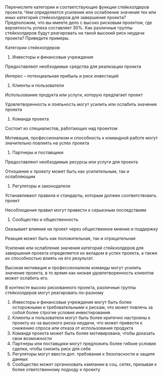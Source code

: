 ﻿Перечислите категории и соответствующие функции стейкхолдеров проекта. Чем определяется усиление или ослабление значения тех или иных категорий стейкхолдеров для завершения проекта? Предположим, что вы имеете дело с высоко рисковым проектом, где вероятность успеха составляет 30%. Как различные группы стейкхолдеров будут реагировать на такой высокий риск неудачи проекта? Приведите примеры.

Категории стейкхолдеров:

1. Инвесторы и финансовые учреждения 

Предоставляют необходимые средства для реализации проекта

Интерес – потенциальная прибыль и риск инвестиций 

1. Клиенты и пользователи 

Использование продукта или услуги, которую предлагает проект 

Удовлетворенность и лояльность могут усилить или ослабить значение проекта 

1. Команда проекта 

Состоит из специалистов, работающих над проектом 

Мотивация, профессионализм и способность к командной работе могут значительно повлиять на успех проекта

1. Партнеры и поставщики

Предоставляют необходимые ресурсы или услуги для проекта

Отношение к проекту может быть как усилительным, так и ослабляющим 

1. Регуляторы и законодатели 

Устанавливают правила и стандарты, которым должен соответствовать проект

Несоблюдения правил могут привести к серьезным последствиям 

1. Сообщество и общественность

Оказывает влияние на проект через общественное мнение и поддержку

Реакция может быть как положительная, так и отрицательная 

Усиления или ослабление значения категорий стейкхолдеров для завершения проекта определяется их вкладом в успех проекта, а также их способностью влиять на его результат. 

Высокая мотивация и профессионализм команды могут усилить значение проекта, в то время как низкая удовлетворенность клиентов может ослабить его.

В контексте высоко рискованного проекта, различные группы стейкхолдеров могут реагировать по-разному 

1) Инвесторы и финансовые учреждения могут быть более осторожными и требовательными к рискам, что может повлечь за собой более строгие условия инвестирования 
1) Клиенты и пользователи могут быть более критично настроены к проекту из-за высокого риска неудачи, что может привести к снижению спроса или отказа от использования продукта 
1) Команда проекта может быть более мотивирована, чтобы доказать свои возможности 
1) Партнеры или поставщики могут предложить более гибкие условия сделки, чтобы снизить риск для себя 
1) Регуляторы могут ввести доп. требования к безопасности и защите данных
1) Сообщество может организовать кампании в соц. сетях, призывая к более ответственному подходу к проекту 
